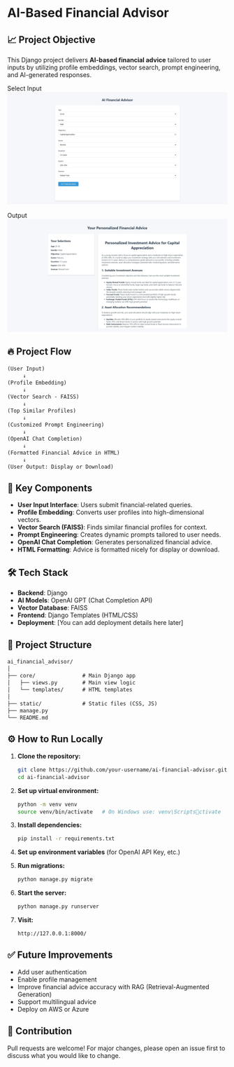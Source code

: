 
# AI-Based Financial Advisor

## 📈 Project Objective
This Django project delivers **AI-based financial advice** tailored to user inputs by utilizing profile embeddings, vector search, prompt engineering, and AI-generated responses.

Select Input
![alt text](<ScreenShot Tool -20250426224232.png>)

Output
![alt text](<ScreenShot Tool -20250426224416.png>)


## 🔥 Project Flow

```
(User Input)
     ↓
(Profile Embedding)
     ↓
(Vector Search - FAISS)
     ↓
(Top Similar Profiles)
     ↓
(Customized Prompt Engineering)
     ↓
(OpenAI Chat Completion)
     ↓
(Formatted Financial Advice in HTML)
     ↓
(User Output: Display or Download)
```

## 🚀 Key Components
- **User Input Interface**: Users submit financial-related queries.
- **Profile Embedding**: Converts user profiles into high-dimensional vectors.
- **Vector Search (FAISS)**: Finds similar financial profiles for context.
- **Prompt Engineering**: Creates dynamic prompts tailored to user needs.
- **OpenAI Chat Completion**: Generates personalized financial advice.
- **HTML Formatting**: Advice is formatted nicely for display or download.

## 🛠️ Tech Stack
- **Backend**: Django
- **AI Models**: OpenAI GPT (Chat Completion API)
- **Vector Database**: FAISS
- **Frontend**: Django Templates (HTML/CSS)
- **Deployment**: [You can add deployment details here later]

## 📂 Project Structure
```
ai_financial_advisor/
│
├── core/               # Main Django app
│   ├── views.py        # Main view logic
│   └── templates/      # HTML templates
│
├── static/             # Static files (CSS, JS)
├── manage.py
└── README.md
```

## ⚙️ How to Run Locally
1. **Clone the repository:**
   ```bash
   git clone https://github.com/your-username/ai-financial-advisor.git
   cd ai-financial-advisor
   ```

2. **Set up virtual environment:**
   ```bash
   python -m venv venv
   source venv/bin/activate   # On Windows use: venv\Scriptsctivate
   ```

3. **Install dependencies:**
   ```bash
   pip install -r requirements.txt
   ```

4. **Set up environment variables** (for OpenAI API Key, etc.)

5. **Run migrations:**
   ```bash
   python manage.py migrate
   ```

6. **Start the server:**
   ```bash
   python manage.py runserver
   ```

7. **Visit:**
   ```
   http://127.0.0.1:8000/
   ```

## ✅ Future Improvements
- Add user authentication
- Enable profile management
- Improve financial advice accuracy with RAG (Retrieval-Augmented Generation)
- Support multilingual advice
- Deploy on AWS or Azure

## 🤝 Contribution
Pull requests are welcome! For major changes, please open an issue first to discuss what you would like to change.
